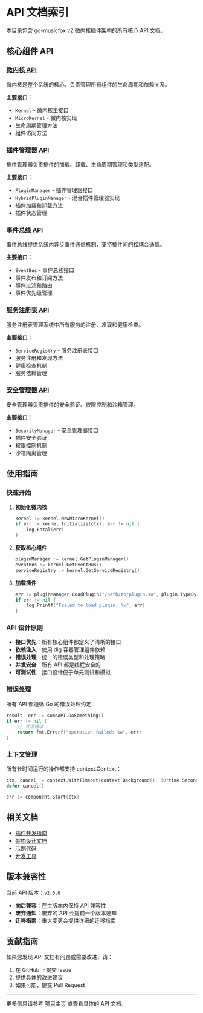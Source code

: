 # API 文档索引

本目录包含 go-musicfox v2 微内核插件架构的所有核心 API 文档。

## 核心组件 API

### [微内核 API](kernel.md)
微内核是整个系统的核心，负责管理所有组件的生命周期和依赖关系。

**主要接口：**
- `Kernel` - 微内核主接口
- `MicroKernel` - 微内核实现
- 生命周期管理方法
- 组件访问方法

### [插件管理器 API](plugin-manager.md)
插件管理器负责插件的加载、卸载、生命周期管理和类型适配。

**主要接口：**
- `PluginManager` - 插件管理器接口
- `HybridPluginManager` - 混合插件管理器实现
- 插件加载和卸载方法
- 插件状态管理

### [事件总线 API](event-bus.md)
事件总线提供系统内异步事件通信机制，支持插件间的松耦合通信。

**主要接口：**
- `EventBus` - 事件总线接口
- 事件发布和订阅方法
- 事件过滤和路由
- 事件优先级管理

### [服务注册表 API](service-registry.md)
服务注册表管理系统中所有服务的注册、发现和健康检查。

**主要接口：**
- `ServiceRegistry` - 服务注册表接口
- 服务注册和发现方法
- 健康检查机制
- 服务依赖管理

### [安全管理器 API](security-manager.md)
安全管理器负责插件的安全验证、权限控制和沙箱管理。

**主要接口：**
- `SecurityManager` - 安全管理器接口
- 插件安全验证
- 权限控制机制
- 沙箱隔离管理

## 使用指南

### 快速开始

1. **初始化微内核**
   ```go
   kernel := kernel.NewMicroKernel()
   if err := kernel.Initialize(ctx); err != nil {
       log.Fatal(err)
   }
   ```

2. **获取核心组件**
   ```go
   pluginManager := kernel.GetPluginManager()
   eventBus := kernel.GetEventBus()
   serviceRegistry := kernel.GetServiceRegistry()
   ```

3. **加载插件**
   ```go
   err := pluginManager.LoadPlugin("/path/to/plugin.so", plugin.TypeDynamicLibrary)
   if err != nil {
       log.Printf("Failed to load plugin: %v", err)
   }
   ```

### API 设计原则

- **接口优先**：所有核心组件都定义了清晰的接口
- **依赖注入**：使用 dig 容器管理组件依赖
- **错误处理**：统一的错误类型和处理策略
- **并发安全**：所有 API 都是线程安全的
- **可测试性**：接口设计便于单元测试和模拟

### 错误处理

所有 API 都遵循 Go 的错误处理约定：

```go
result, err := someAPI.DoSomething()
if err != nil {
    // 处理错误
    return fmt.Errorf("operation failed: %w", err)
}
```

### 上下文管理

所有长时间运行的操作都支持 context.Context：

```go
ctx, cancel := context.WithTimeout(context.Background(), 30*time.Second)
defer cancel()

err := component.Start(ctx)
```

## 相关文档

- [插件开发指南](../guides/README.md)
- [架构设计文档](../architecture/README.md)
- [示例代码](../examples/README.md)
- [开发工具](../tools/README.md)

## 版本兼容性

当前 API 版本：`v2.0.0`

- **向后兼容**：在主版本内保持 API 兼容性
- **废弃通知**：废弃的 API 会提前一个版本通知
- **迁移指南**：重大变更会提供详细的迁移指南

## 贡献指南

如果您发现 API 文档有问题或需要改进，请：

1. 在 GitHub 上提交 Issue
2. 提供具体的改进建议
3. 如果可能，提交 Pull Request

---

更多信息请参考 [项目主页](../README.md) 或查看具体的 API 文档。